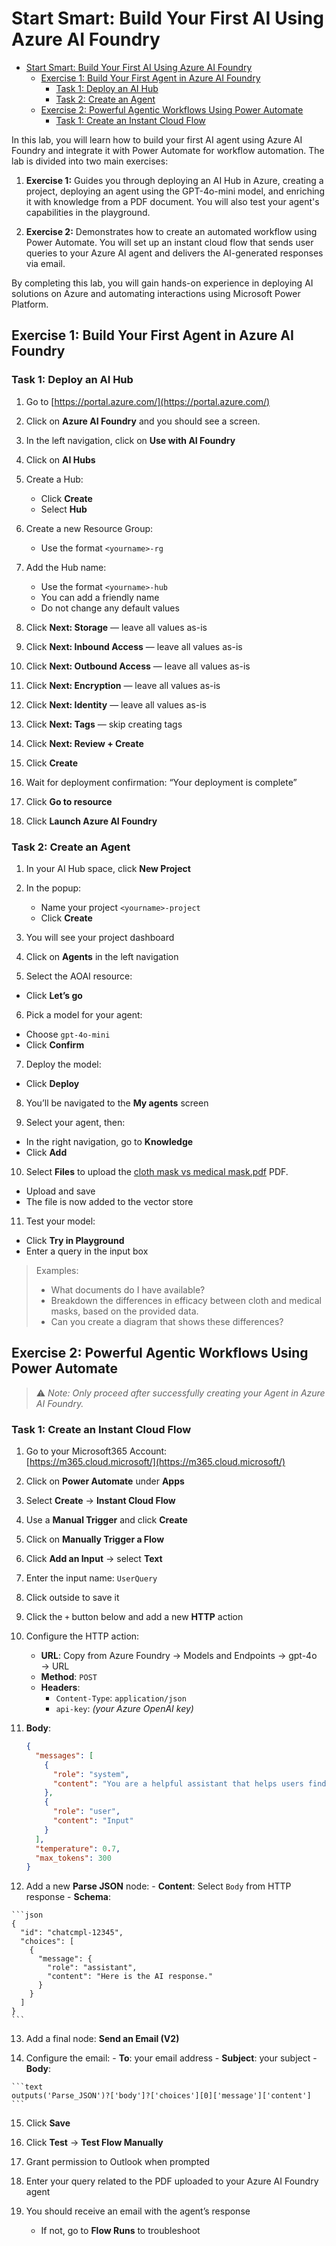 # Start Smart: Build Your First AI Using Azure AI Foundry

- [Start Smart: Build Your First AI Using Azure AI Foundry](#start-smart-build-your-first-ai-using-azure-ai-foundry)
  - [Exercise 1: Build Your First Agent in Azure AI Foundry](#exercise-1-build-your-first-agent-in-azure-ai-foundry)
    - [Task 1: Deploy an AI Hub](#task-1-deploy-an-ai-hub)
    - [Task 2: Create an Agent](#task-2-create-an-agent)
  - [Exercise 2: Powerful Agentic Workflows Using Power Automate](#exercise-2-powerful-agentic-workflows-using-power-automate)
    - [Task 1: Create an Instant Cloud Flow](#task-1-create-an-instant-cloud-flow)


In this lab, you will learn how to build your first AI agent using Azure AI Foundry and integrate it with Power Automate for workflow automation. The lab is divided into two main exercises:

1. **Exercise 1:** Guides you through deploying an AI Hub in Azure, creating a project, deploying an agent using the GPT-4o-mini model, and enriching it with knowledge from a PDF document. You will also test your agent's capabilities in the playground.

2. **Exercise 2:** Demonstrates how to create an automated workflow using Power Automate. You will set up an instant cloud flow that sends user queries to your Azure AI agent and delivers the AI-generated responses via email.

By completing this lab, you will gain hands-on experience in deploying AI solutions on Azure and automating interactions using Microsoft Power Platform.

## Exercise 1: Build Your First Agent in Azure AI Foundry

### Task 1: Deploy an AI Hub

1. Go to [https://portal.azure.com/](https://portal.azure.com/)

2. Click on **Azure AI Foundry** and you should see a screen.

3. In the left navigation, click on **Use with AI Foundry**

4. Click on **AI Hubs**

5. Create a Hub:
   - Click **Create**
   - Select **Hub**

6. Create a new Resource Group:
   - Use the format `<yourname>-rg`

7. Add the Hub name:
   - Use the format `<yourname>-hub`
   - You can add a friendly name
   - Do not change any default values

8. Click **Next: Storage** — leave all values as-is  
9. Click **Next: Inbound Access** — leave all values as-is  
10. Click **Next: Outbound Access** — leave all values as-is  
11. Click **Next: Encryption** — leave all values as-is  
12. Click **Next: Identity** — leave all values as-is  
13. Click **Next: Tags** — skip creating tags  
14. Click **Next: Review + Create**  
15. Click **Create**

16. Wait for deployment confirmation: “Your deployment is complete”

17. Click **Go to resource**

18. Click **Launch Azure AI Foundry**

### Task 2: Create an Agent

1. In your AI Hub space, click **New Project**

2. In the popup:
   - Name your project `<yourname>-project`
   - Click **Create**

3.  You will see your project dashboard

4.  Click on **Agents** in the left navigation

5.  Select the AOAI resource:
   - Click **Let’s go**

6.  Pick a model for your agent:
   - Choose `gpt-4o-mini`
   - Click **Confirm**

7.  Deploy the model:
   - Click **Deploy**

8.  You’ll be navigated to the **My agents** screen

9.  Select your agent, then:
   - In the right navigation, go to **Knowledge**
   - Click **Add**

10. Select **Files** to upload the [cloth mask vs medical mask.pdf](cloth-mask-vs-medical-mask.pdf?raw=true) PDF.
   - Upload and save
   - The file is now added to the vector store

11. Test your model:
   - Click **Try in Playground**
   - Enter a query in the input box

> Examples:
> 
> - What documents do I have available?
> - Breakdown the differences in efficacy between cloth and medical masks, based on the provided data.
> - Can you create a diagram that shows these differences?

## Exercise 2: Powerful Agentic Workflows Using Power Automate

> ⚠️ *Note: Only proceed after successfully creating your Agent in Azure AI Foundry.*

### Task 1: Create an Instant Cloud Flow

1. Go to your Microsoft365 Account:  
   [https://m365.cloud.microsoft/](https://m365.cloud.microsoft/)

2. Click on **Power Automate** under **Apps**

3. Select **Create** → **Instant Cloud Flow**

4. Use a **Manual Trigger** and click **Create**

5. Click on **Manually Trigger a Flow**  
6. Click **Add an Input** → select **Text**  
7. Enter the input name: `UserQuery`  
8. Click outside to save it

9. Click the `+` button below and add a new **HTTP** action

10. Configure the HTTP action:
    - **URL**: Copy from Azure Foundry → Models and Endpoints → gpt-4o → URL  
    - **Method**: `POST`  
    - **Headers**:
      - `Content-Type`: `application/json`
      - `api-key`: *(your Azure OpenAI key)*

11. **Body**:

    ```json
    {
      "messages": [
        {
          "role": "system",
          "content": "You are a helpful assistant that helps users find answers in PDF documents and provide concise, accurate answers."
        },
        {
          "role": "user",
          "content": "Input"
        }
      ],
      "temperature": 0.7,
      "max_tokens": 300
    }
    ```

12.  Add a new **Parse JSON** node:
    - **Content**: Select `Body` from HTTP response
    - **Schema**:
    
    ```json
    {
      "id": "chatcmpl-12345",
      "choices": [
        {
          "message": {
            "role": "assistant",
            "content": "Here is the AI response."
          }
        }
      ]
    }
    ```

13.  Add a final node: **Send an Email (V2)**

14.  Configure the email:
    - **To**: your email address
    - **Subject**: your subject
    - **Body**:

    ```text
    outputs('Parse_JSON')?['body']?['choices'][0]['message']['content']
    ```

15.  Click **Save**

16.  Click **Test** → **Test Flow Manually**

17.  Grant permission to Outlook when prompted

18.  Enter your query related to the PDF uploaded to your Azure AI Foundry agent

19. You should receive an email with the agent’s response  
    - If not, go to **Flow Runs** to troubleshoot
